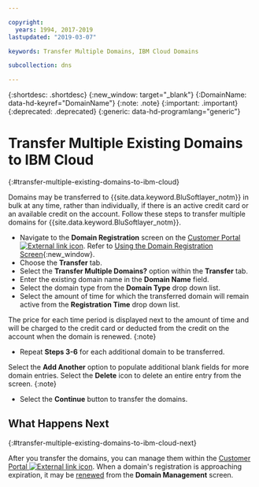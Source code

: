 ```yaml
---

copyright:
  years: 1994, 2017-2019
lastupdated: "2019-03-07"

keywords: Transfer Multiple Domains, IBM Cloud Domains

subcollection: dns

---
```


{:shortdesc: .shortdesc}
{:new_window: target="_blank"}
{:DomainName: data-hd-keyref="DomainName"}
{:note: .note}
{:important: .important}
{:deprecated: .deprecated}
{:generic: data-hd-programlang="generic"}

# Transfer Multiple Existing Domains to IBM Cloud
{:#transfer-multiple-existing-domains-to-ibm-cloud}

Domains may be transferred to {{site.data.keyword.BluSoftlayer_notm}} in bulk at any time, rather than individually, if there is an active credit card or an available credit on the account. Follow these steps to transfer multiple domains for {{site.data.keyword.BluSoftlayer_notm}}.

* Navigate to the **Domain Registration** screen on the [Customer Portal ![External link icon](../../icons/launch-glyph.svg "External link icon")](https://{DomainName}/). Refer to [Using the Domain Registration Screen](/docs/infrastructure/dns?topic=dns-how-to-use-the-domain-registration-screen){:new_window}.
* Choose the **Transfer** tab.
* Select the **Transfer Multiple Domains?** option within the **Transfer** tab.
* Enter the existing domain name in the **Domain Name** field.
* Select the domain type from the **Domain Type** drop down list.
* Select the amount of time for which the transferred domain will remain active from the **Registration Time** drop down list.

The price for each time period is displayed next to the amount of time and will be charged to the credit card or deducted from the credit on the account when the domain is renewed.
{:note}

* Repeat **Steps 3-6** for each additional domain to be transferred.

Select the **Add Another** option to populate additional blank fields for more domain entries. Select the **Delete** icon to delete an entire entry from the screen.
{:note}

* Select the **Continue** button to transfer the domains.

## What Happens Next
{:#transfer-multiple-existing-domains-to-ibm-cloud-next}

After you transfer the domains, you can manage them within the [Customer Portal ![External link icon](../../icons/launch-glyph.svg "External link icon")](https://{DomainName}/). When a domain's registration is approaching expiration, it may be [renewed](/docs/infrastructure/dns?topic=dns-renew-multiple-existing-domains) from the **Domain Management** screen.
